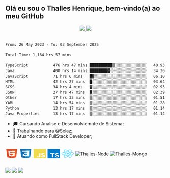 ## Olá eu sou o Thalles Henrique, bem-vindo(a) ao meu GitHub

<div align="center">
  <a href="https://github.com/Thalles-HsA">
  <img height="180em" src="https://github-readme-stats.vercel.app/api?username=Thalles-HsA&show_icons=true&theme=radical&include_all_commits=true&count_private=true"/>
  <img height="180em" src="https://github-readme-stats.vercel.app/api/top-langs/?username=Thalles-HsA&exclude_repo=github-readme-stats,Pong,Freeway-JS&langs_count=5&theme=radical"/>
</div><br>
  
  <!--START_SECTION:waka-->

```txt
From: 26 May 2023 - To: 03 September 2025

Total Time: 1,164 hrs 57 mins

TypeScript           476 hrs 47 mins ██████████▒░░░░░░░░░░░░░░   40.93 %
Java                 400 hrs 14 mins ████████▓░░░░░░░░░░░░░░░░   34.36 %
JavaScript           71 hrs 6 mins   █▓░░░░░░░░░░░░░░░░░░░░░░░   06.10 %
HTML                 42 hrs 27 mins  █░░░░░░░░░░░░░░░░░░░░░░░░   03.64 %
SCSS                 34 hrs 4 mins   ▓░░░░░░░░░░░░░░░░░░░░░░░░   02.93 %
JSON                 27 hrs 47 mins  ▓░░░░░░░░░░░░░░░░░░░░░░░░   02.39 %
Other                17 hrs 33 mins  ▒░░░░░░░░░░░░░░░░░░░░░░░░   01.51 %
YAML                 14 hrs 54 mins  ▒░░░░░░░░░░░░░░░░░░░░░░░░   01.28 %
Python               13 hrs 17 mins  ▒░░░░░░░░░░░░░░░░░░░░░░░░   01.14 %
Java Properties      13 hrs 17 mins  ▒░░░░░░░░░░░░░░░░░░░░░░░░   01.14 %
```

<!--END_SECTION:waka-->

  - 🎓 Cursando Analise e Desenvolviemnte de Sistema;
  - 🌱 Trabalhando para @Selaz;
  - 🎯 Atuando como FullStack Developer;
 
<div style="display: inline_block"><br>
  <img align="center" alt="Thalles-HTML" height="30" width="40" src="https://raw.githubusercontent.com/devicons/devicon/master/icons/html5/html5-original.svg">
  <img align="center" alt="Thalles-CSS" height="30" width="40" src="https://raw.githubusercontent.com/devicons/devicon/master/icons/css3/css3-original.svg">
  <img align="center" alt="Thalles-Js" height="30" width="40" src="https://raw.githubusercontent.com/devicons/devicon/master/icons/javascript/javascript-plain.svg">
  <img align="center" alt="Thalles-Ts" height="30" width="40" src="https://raw.githubusercontent.com/devicons/devicon/master/icons/typescript/typescript-plain.svg">
  <img align="center" alt="Thalles-React" height="30" width="40" src="https://raw.githubusercontent.com/devicons/devicon/master/icons/react/react-original.svg">
  <img align="center" alt="Thalles-Node" height="30" width="40" src="https://cdn.jsdelivr.net/gh/devicons/devicon/icons/nodejs/nodejs-original.svg" />
  <img align="center" alt="Thalles-Mongo" height="30" width="40" src="https://cdn.jsdelivr.net/gh/devicons/devicon/icons/mongodb/mongodb-original.svg" />
  
</div>

 ##
  
<div>
  <a href="https://www.linkedin.com/in/thalles-hsa" target="_blank"><img src="https://img.shields.io/badge/-LinkedIn-%230077B5?style=for-the-badge&logo=linkedin&logoColor=white" target="_blank"></a> 
  <a href="https://instagram.com/thalleshsa" target="_blank"><img src="https://img.shields.io/badge/-Instagram-%23E4405F?style=for-the-badge&logo=instagram&logoColor=white" target="_blank"></a>
  <a href = "mailto:thsa.henrique@gmail.com"><img src="https://img.shields.io/badge/-Gmail-%23333?style=for-the-badge&logo=gmail&logoColor=white" target="_blank"></a>
   
</div>

